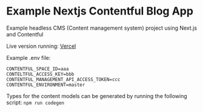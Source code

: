 # Example Nextjs Contentful Blog App

Example headless CMS (Content management system) project using Next.js and Contentful

Live version running: [Vercel](https://nextjs-contentful-blog-app.vercel.app)

Example .env file:

```
CONTENTFUL_SPACE_ID=aaa
CONTELTFUL_ACCESS_KEY=bbb
CONTENTFUL_MANAGEMENT_API_ACCESS_TOKEN=ccc
CONTENTFUL_ENVIRONMENT=master
```

Types for the content models can be generated by running the following script: `npm run codegen`

